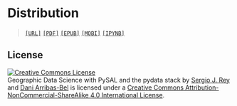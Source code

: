 # Distribution

> [`[URL]`](http://darribas.org/gds_scipy16)
> [`[PDF]`](./gds_scipy16.pdf)
> [`[EPUB]`](./gds_scipy16.epub)
> [`[MOBI]`](./gds_scipy16.mobi)
> [`[IPYNB]`](./gds_scipy16.zip)

## License

<a rel="license" href="http://creativecommons.org/licenses/by-nc-sa/4.0/"><img
alt="Creative Commons License" style="border-width:0"
src="https://i.creativecommons.org/l/by-nc-sa/4.0/88x31.png" /></a><br /><span
xmlns:dct="http://purl.org/dc/terms/" property="dct:title">Geographic Data
Science with PySAL and the pydata stack</span> by <a xmlns:cc="http://creativecommons.org/ns#"
href="http://http://sergerey.org" property="cc:attributionName"
rel="cc:attributionURL">Sergio J. Rey</a> and  <a xmlns:cc="http://creativecommons.org/ns#"
href="http://darribas.org" property="cc:attributionName"
rel="cc:attributionURL">Dani Arribas-Bel</a> is licensed under a 
<a rel="license"
href="http://creativecommons.org/licenses/by-nc-sa/4.0/">Creative Commons
Attribution-NonCommercial-ShareAlike 4.0 International License</a>.

